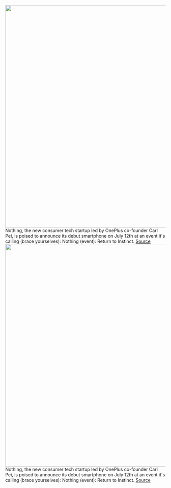 <img src='https://cdn.vox-cdn.com/thumbor/7yOtWOte6ET5xzJSpgIWF4bI4xM=/0x0:1050x700/1200x800/filters:focal(441x266:609x434)/cdn.vox-cdn.com/uploads/chorus_image/image/71092187/Nothing_Event_KV_Desktop_1244x.0.jpg' width='700px' /><br/>
Nothing, the new consumer tech startup led by OnePlus co-founder Carl Pei, is poised to announce its debut smartphone on July 12th at an event it's calling (brace yourselves): Nothing (event): Return to Instinct.
<a href='https://www.theverge.com/2022/7/10/23199959/nothing-phone-1-launch-event-return-to-instinct-how-to-watch'> Source <a/><img src='https://cdn.vox-cdn.com/thumbor/7yOtWOte6ET5xzJSpgIWF4bI4xM=/0x0:1050x700/1200x800/filters:focal(441x266:609x434)/cdn.vox-cdn.com/uploads/chorus_image/image/71092187/Nothing_Event_KV_Desktop_1244x.0.jpg' width='700px' /><br/>
Nothing, the new consumer tech startup led by OnePlus co-founder Carl Pei, is poised to announce its debut smartphone on July 12th at an event it's calling (brace yourselves): Nothing (event): Return to Instinct.
<a href='https://www.theverge.com/2022/7/10/23199959/nothing-phone-1-launch-event-return-to-instinct-how-to-watch'> Source <a/>